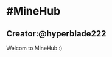 <!DOCTYPE html>
<html>
<head>
<h1>#MineHub</h1>
<h2>Creator:@hyperblade222</h2>
<p>Welcom to MineHub :)</p>
